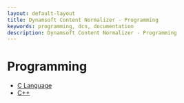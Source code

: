 ```yaml
---
layout: default-layout
title: Dynamsoft Content Normalizer - Programming
keywords: programming, dcn, documentation
description: Dynamsoft Content Normalizer - Programming
---
```


# Programming

- [C Language](c/)
- [C++](cplusplus/)
